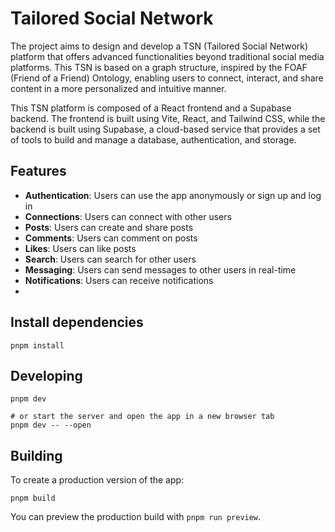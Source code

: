 # Tailored Social Network

The project aims to design and develop a TSN (Tailored Social Network) platform that offers advanced functionalities beyond traditional social media platforms. This TSN is based on a graph structure, inspired by the FOAF (Friend of a Friend) Ontology, enabling users to connect, interact, and share content in a more personalized and intuitive manner.

This TSN platform is composed of a React frontend and a Supabase backend. The frontend is built using Vite, React, and Tailwind CSS, while the backend is built using Supabase, a cloud-based service that provides a set of tools to build and manage a database, authentication, and storage.

## Features

[//]: # (The TSN platform can take into consideration, and not limited to, the following features:)
[//]: # (Graph-Based Networking: Implement a graph-based data structure to represent user connections, interests ... and relationships,)
[//]: # (Recommendation: Develop an intelligent recommendation procedure based on user interactions, interests ... and preferences,)
[//]: # (Privacy Controls: Provide users with fine-grained privacy settings to control the visibility of their posts and personal information,)
[//]: # (Customizable User Profiles: Allow users to create rich, customizable profiles with multimedia content and detailed information,)
[//]: # (Intuitive User Interface: Design an intuitive user interface for seamless navigation and interaction,)
[//]: # (Messaging and Notifications: Implement real-time messaging and notification features to keep users updated on their network activities,)
[//]: # (Content Sharing and Collaboration: Enable users to share various types of content &#40;text, images, videos&#41; and collaborate on projects or events,)

- **Authentication**: Users can use the app anonymously or sign up and log in
- **Connections**: Users can connect with other users
- **Posts**: Users can create and share posts
- **Comments**: Users can comment on posts
- **Likes**: Users can like posts
- **Search**: Users can search for other users
- **Messaging**: Users can send messages to other users in real-time
- **Notifications**: Users can receive notifications
- 

## Install dependencies

```shell
pnpm install
```

## Developing

```shell
pnpm dev

# or start the server and open the app in a new browser tab
pnpm dev -- --open
```
## Building

To create a production version of the app:

```shell
pnpm build
```

You can preview the production build with `pnpm run preview`.
